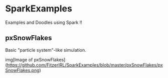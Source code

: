 # SparkExamples
Examples and Doodles using Spark !!

## pxSnowFlakes

Basic "particle system"-like simulation.

img[Image of pxSnowFlakes]
(https://github.com/FitzerIRL/SparkExamples/blob/master/pxSnowFlakes/pxSnowFlakes.png) <!-- .element height="50%" width="50%" -->
